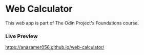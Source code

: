 # Web Calculator
This web app is part of The Odin Project's Foundations course. 

### Live Preview 
https://anasamer056.github.io/web-calculator/ 